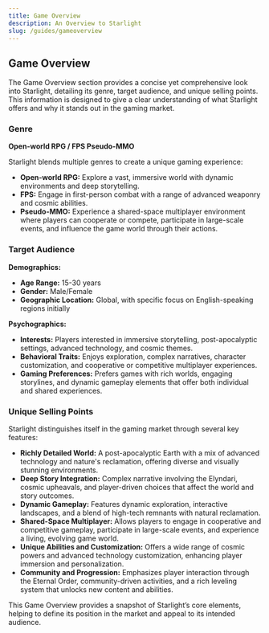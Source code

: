 ```yaml
---
title: Game Overview
description: An Overview to Starlight
slug: /guides/gameoverview
---
```


## Game Overview

The Game Overview section provides a concise yet comprehensive look into Starlight, detailing its genre, target audience, and unique selling points. This information is designed to give a clear understanding of what Starlight offers and why it stands out in the gaming market.

### Genre

**Open-world RPG / FPS Pseudo-MMO**

Starlight blends multiple genres to create a unique gaming experience:
- **Open-world RPG:** Explore a vast, immersive world with dynamic environments and deep storytelling.
- **FPS:** Engage in first-person combat with a range of advanced weaponry and cosmic abilities.
- **Pseudo-MMO:** Experience a shared-space multiplayer environment where players can cooperate or compete, participate in large-scale events, and influence the game world through their actions.

### Target Audience

**Demographics:**
- **Age Range:** 15-30 years
- **Gender:** Male/Female
- **Geographic Location:** Global, with specific focus on English-speaking regions initially

**Psychographics:**
- **Interests:** Players interested in immersive storytelling, post-apocalyptic settings, advanced technology, and cosmic themes.
- **Behavioral Traits:** Enjoys exploration, complex narratives, character customization, and cooperative or competitive multiplayer experiences.
- **Gaming Preferences:** Prefers games with rich worlds, engaging storylines, and dynamic gameplay elements that offer both individual and shared experiences.

### Unique Selling Points

Starlight distinguishes itself in the gaming market through several key features:
- **Richly Detailed World:** A post-apocalyptic Earth with a mix of advanced technology and nature's reclamation, offering diverse and visually stunning environments.
- **Deep Story Integration:** Complex narrative involving the Elyndari, cosmic upheavals, and player-driven choices that affect the world and story outcomes.
- **Dynamic Gameplay:** Features dynamic exploration, interactive landscapes, and a blend of high-tech remnants with natural reclamation.
- **Shared-Space Multiplayer:** Allows players to engage in cooperative and competitive gameplay, participate in large-scale events, and experience a living, evolving game world.
- **Unique Abilities and Customization:** Offers a wide range of cosmic powers and advanced technology customization, enhancing player immersion and personalization.
- **Community and Progression:** Emphasizes player interaction through the Eternal Order, community-driven activities, and a rich leveling system that unlocks new content and abilities.

This Game Overview provides a snapshot of Starlight’s core elements, helping to define its position in the market and appeal to its intended audience.